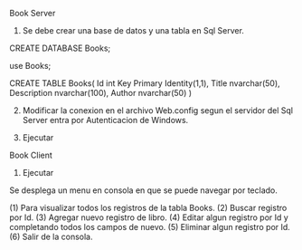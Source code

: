 
Book Server

1. Se debe crear una base de datos y una tabla en Sql Server.

CREATE DATABASE Books;

use Books;

CREATE TABLE Books(
    Id int Key Primary Identity(1,1),
    Title nvarchar(50),
    Description nvarchar(100),
    Author nvarchar(50)
)

2. Modificar la conexion en el archivo Web.config segun el servidor del Sql Server entra por Autenticacion de Windows.

    <connectionStrings>
		<add name="SqlConnection"
			 connectionString="Server=(Aqui va el nombre del Servidor);Database=Books;Integrated Security=True"
			 providerName="System.Data.SqlClient" />
    </connectionStrings>

3. Ejecutar


Book Client
1. Ejecutar

Se desplega un menu en consola en que se puede navegar por teclado.

(1) Para visualizar todos los registros de la tabla Books.
(2) Buscar registro por Id.
(3) Agregar nuevo registro de libro.
(4) Editar algun registro por Id y completando todos los campos de nuevo.
(5) Eliminar algun registro por Id.
(6) Salir de la consola.
